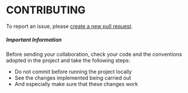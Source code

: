 # **CONTRIBUTING**

To report an issue, please [create a new pull request](https://github.com/miguelsmuller/angular-crud/pulls).  

##### **Important Information**  
Before sending your collaboration, check your code and the conventions adopted in the project and take the following steps:

- Do not commit before running the project locally
- See the changes implemented being carried out
- And especially make sure that these changes work

